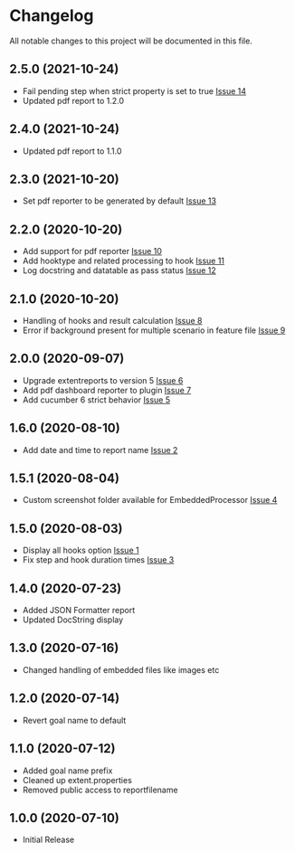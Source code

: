 # Changelog
All notable changes to this project will be documented in this file.

## 2.5.0 (2021-10-24)
* Fail pending step when strict property is set to true [Issue 14](https://github.com/grasshopper7/extentreports-cucumberjson-plugin/issues/14)
* Updated pdf report to 1.2.0

## 2.4.0 (2021-10-24)
* Updated pdf report to 1.1.0

## 2.3.0 (2021-10-20)
* Set pdf reporter to be generated by default [Issue 13](https://github.com/grasshopper7/extentreports-cucumberjson-plugin/issues/13)

## 2.2.0 (2020-10-20)
* Add support for pdf reporter [Issue 10](https://github.com/grasshopper7/extentreports-cucumberjson-plugin/issues/10)
* Add hooktype and related processing to hook [Issue 11](https://github.com/grasshopper7/extentreports-cucumberjson-plugin/issues/11)
* Log docstring and datatable as pass status [Issue 12](https://github.com/grasshopper7/extentreports-cucumberjson-plugin/issues/12)

## 2.1.0 (2020-10-20)
* Handling of hooks and result calculation [Issue 8](https://github.com/grasshopper7/extentreports-cucumberjson-plugin/issues/8)
* Error if background present for multiple scenario in feature file [Issue 9](https://github.com/grasshopper7/extentreports-cucumberjson-plugin/issues/9)

## 2.0.0 (2020-09-07)
* Upgrade extentreports to version 5 [Issue 6](https://github.com/grasshopper7/extentreports-cucumberjson-plugin/issues/6)
* Add pdf dashboard reporter to plugin [Issue 7](https://github.com/grasshopper7/extentreports-cucumberjson-plugin/issues/7)
* Add cucumber 6 strict behavior [Issue 5](https://github.com/grasshopper7/extentreports-cucumberjson-plugin/issues/5)

## 1.6.0 (2020-08-10)
* Add date and time to report name [Issue 2](https://github.com/grasshopper7/extentreports-cucumberjson-plugin/issues/2)

## 1.5.1 (2020-08-04)
* Custom screenshot folder available for EmbeddedProcessor [Issue 4](https://github.com/grasshopper7/extentreports-cucumberjson-plugin/issues/4)

## 1.5.0 (2020-08-03)

* Display all hooks option [Issue 1](https://github.com/grasshopper7/extentreports-cucumberjson-plugin/issues/1)
* Fix step and hook duration times [Issue 3](https://github.com/grasshopper7/extentreports-cucumberjson-plugin/issues/3)

## 1.4.0 (2020-07-23)

* Added JSON Formatter report
* Updated DocString display

## 1.3.0 (2020-07-16)

* Changed handling of embedded files like images etc

## 1.2.0 (2020-07-14)

* Revert goal name to default

## 1.1.0 (2020-07-12)

* Added goal name prefix
* Cleaned up extent.properties
* Removed public access to reportfilename

## 1.0.0 (2020-07-10)

* Initial Release